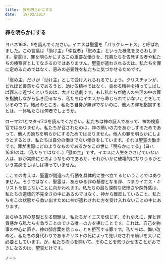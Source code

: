 ```yaml
---
title:  罪を明らかにする
date:   19/03/2017
---
```


### 罪を明らかにする

ヨハネ16:8、9を読んでください。イエスは聖霊を「パラクレートス」と呼ばれました。この言葉は「助け主」「仲裁者」「慰め主」といった概念をあらわします。聖霊は、罪を明らかにするこの重要な働きを、兄弟たちを告発する者や私たちの検察官としてなさるのではありません。聖霊が遣わされるのは、私たちを罪に定めるためではなく、恵みの必要性を私たちに気づかせるためです。

「慰め主」だけが「助け主」として受け入れられるでしょう。クリスチャンが、どれほど善意からであろうと、助ける精神ではなく、責める精神を持ってしばしば罪人に近づくというのは、大きな悲劇です。もし私たちが他人の生活の中の罪を指摘しながら歩き回るなら、私たちはイエスから命じられていないことをしているのです。結局のところ、私たち自身が無罪でないのに、他人の罪を指摘するとは、一体私たちは何者でしょうか。

ローマ2:1とマタイ7:3を読んでください。私たちは神の証人であって、神の検察官ではありません。私たちが召されたのは、神の贖いの力をあかしするためであって、他人の過ちを明らかにするためではありません。他人の罪を明らかにしようとするとき、私たちは自分の働きでない働きをしています。それは聖霊の働きです。罪が実際にどのようなものであるかをこの世に「明らかにする」(ヨハ16:8)のは、(私たちではなく、)「慰め主」です。イエスに人生をささげていない人は、罪が実際にどのようなものであるか、それがいかに破壊的になりうるかという実感をしばしば持っていません。

ここでの考えは、聖霊が間違った行動を具体的に並べ立てるということではありません。そうではなく、聖霊は、あらゆる罪の基礎となる罪、つまりイエス・キリストを信じないことに向かわれます。私たちの最も深刻な悲惨さや疎外感は、私たちの道徳的不完全さの中にあるのではなく、神から離反していること、私たちをこの状態から救い出すために神が遣わされた方を受け入れないことの中にあります。

あらゆる罪の基礎となる問題は、私たちがイエスを信じず、それゆえに、罪と罪責感から私たちを救うことのできる唯一の方を拒むことです。これは、自己を物事の中心に置き、神の御言葉を信じることを拒否する罪です。私たちは、悔い改めと、私たちの身代わりであるキリストの死によって見いだされる贖いを大いに必要としています。が、私たちの心を開いて、そのことを気づかせることがおできになるのは、聖霊だけです。

`ノート`
